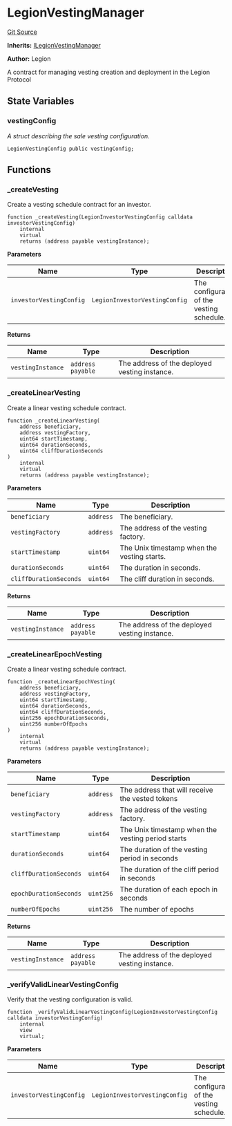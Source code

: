 # LegionVestingManager
[Git Source](https://github.com/Legion-Team/evm-contracts/blob/eacaebdc1fce4e197305af05084de59f36b83e3e/src/vesting/LegionVestingManager.sol)

**Inherits:**
[ILegionVestingManager](/src/interfaces/vesting/ILegionVestingManager.sol/interface.ILegionVestingManager.md)

**Author:**
Legion

A contract for managing vesting creation and deployment in the Legion Protocol


## State Variables
### vestingConfig
*A struct describing the sale vesting configuration.*


```solidity
LegionVestingConfig public vestingConfig;
```


## Functions
### _createVesting

Create a vesting schedule contract for an investor.


```solidity
function _createVesting(LegionInvestorVestingConfig calldata investorVestingConfig)
    internal
    virtual
    returns (address payable vestingInstance);
```
**Parameters**

|Name|Type|Description|
|----|----|-----------|
|`investorVestingConfig`|`LegionInvestorVestingConfig`|The configuration of the vesting schedule.|

**Returns**

|Name|Type|Description|
|----|----|-----------|
|`vestingInstance`|`address payable`|The address of the deployed vesting instance.|


### _createLinearVesting

Create a linear vesting schedule contract.


```solidity
function _createLinearVesting(
    address beneficiary,
    address vestingFactory,
    uint64 startTimestamp,
    uint64 durationSeconds,
    uint64 cliffDurationSeconds
)
    internal
    virtual
    returns (address payable vestingInstance);
```
**Parameters**

|Name|Type|Description|
|----|----|-----------|
|`beneficiary`|`address`|The beneficiary.|
|`vestingFactory`|`address`|The address of the vesting factory.|
|`startTimestamp`|`uint64`|The Unix timestamp when the vesting starts.|
|`durationSeconds`|`uint64`|The duration in seconds.|
|`cliffDurationSeconds`|`uint64`|The cliff duration in seconds.|

**Returns**

|Name|Type|Description|
|----|----|-----------|
|`vestingInstance`|`address payable`|The address of the deployed vesting instance.|


### _createLinearEpochVesting

Create a linear vesting schedule contract.


```solidity
function _createLinearEpochVesting(
    address beneficiary,
    address vestingFactory,
    uint64 startTimestamp,
    uint64 durationSeconds,
    uint64 cliffDurationSeconds,
    uint256 epochDurationSeconds,
    uint256 numberOfEpochs
)
    internal
    virtual
    returns (address payable vestingInstance);
```
**Parameters**

|Name|Type|Description|
|----|----|-----------|
|`beneficiary`|`address`|The address that will receive the vested tokens|
|`vestingFactory`|`address`|The address of the vesting factory.|
|`startTimestamp`|`uint64`|The Unix timestamp when the vesting period starts|
|`durationSeconds`|`uint64`|The duration of the vesting period in seconds|
|`cliffDurationSeconds`|`uint64`|The duration of the cliff period in seconds|
|`epochDurationSeconds`|`uint256`|The duration of each epoch in seconds|
|`numberOfEpochs`|`uint256`|The number of epochs|

**Returns**

|Name|Type|Description|
|----|----|-----------|
|`vestingInstance`|`address payable`|The address of the deployed vesting instance.|


### _verifyValidLinearVestingConfig

Verify that the  vesting configuration is valid.


```solidity
function _verifyValidLinearVestingConfig(LegionInvestorVestingConfig calldata investorVestingConfig)
    internal
    view
    virtual;
```
**Parameters**

|Name|Type|Description|
|----|----|-----------|
|`investorVestingConfig`|`LegionInvestorVestingConfig`|The configuration of the vesting schedule.|


